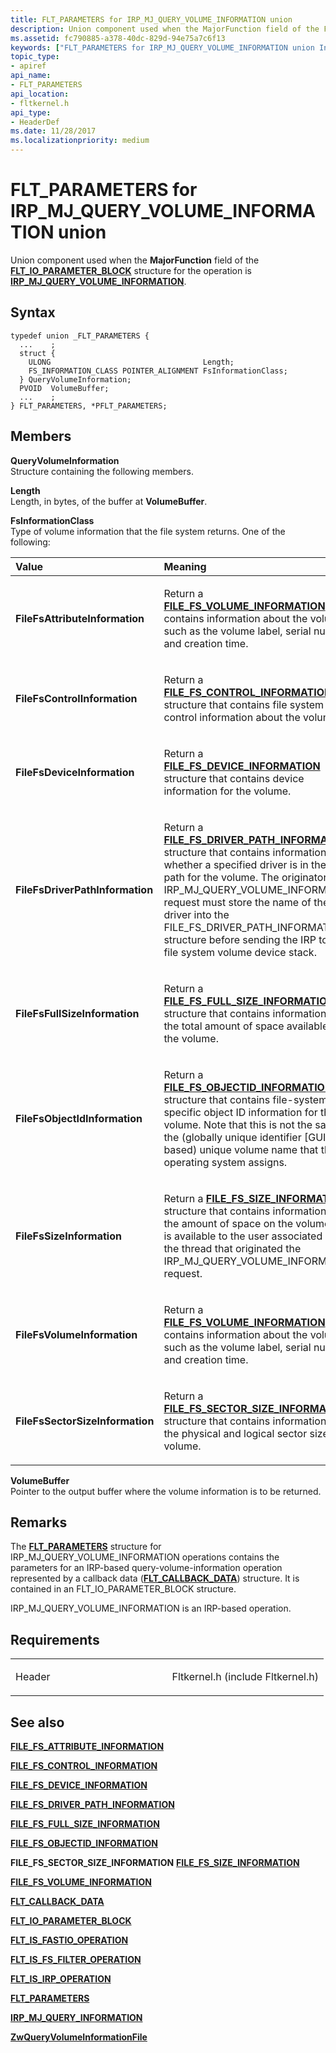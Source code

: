 ```yaml
---
title: FLT_PARAMETERS for IRP_MJ_QUERY_VOLUME_INFORMATION union
description: Union component used when the MajorFunction field of the FLT\_IO\_PARAMETER\_BLOCK structure for the operation is IRP\_MJ\_QUERY\_VOLUME\_INFORMATION.
ms.assetid: fc790885-a378-40dc-829d-94e75a7c6f13
keywords: ["FLT_PARAMETERS for IRP_MJ_QUERY_VOLUME_INFORMATION union Installable File System Drivers", "FLT_PARAMETERS union Installable File System Drivers", "PFLT_PARAMETERS union pointer Installable File System Drivers"]
topic_type:
- apiref
api_name:
- FLT_PARAMETERS
api_location:
- fltkernel.h
api_type:
- HeaderDef
ms.date: 11/28/2017
ms.localizationpriority: medium
---
```


# FLT\_PARAMETERS for IRP\_MJ\_QUERY\_VOLUME\_INFORMATION union


Union component used when the **MajorFunction** field of the [**FLT\_IO\_PARAMETER\_BLOCK**](https://docs.microsoft.com/windows-hardware/drivers/ddi/content/fltkernel/ns-fltkernel-_flt_io_parameter_block) structure for the operation is [**IRP\_MJ\_QUERY\_VOLUME\_INFORMATION**](irp-mj-query-volume-information.md).

Syntax
------

```ManagedCPlusPlus
typedef union _FLT_PARAMETERS {
  ...    ;
  struct {
    ULONG                                  Length;
    FS_INFORMATION_CLASS POINTER_ALIGNMENT FsInformationClass;
  } QueryVolumeInformation;
  PVOID  VolumeBuffer;
  ...    ;
} FLT_PARAMETERS, *PFLT_PARAMETERS;
```

Members
-------

**QueryVolumeInformation**  
Structure containing the following members.

**Length**  
Length, in bytes, of the buffer at **VolumeBuffer**.

**FsInformationClass**  
Type of volume information that the file system returns. One of the following:

<table>
<colgroup>
<col width="50%" />
<col width="50%" />
</colgroup>
<thead>
<tr class="header">
<th align="left">Value</th>
<th align="left">Meaning</th>
</tr>
</thead>
<tbody>
<tr class="odd">
<td align="left"><a href="" id="filefsattributeinformation"></a>
<strong>FileFsAttributeInformation</strong></td>
<td align="left"><p>Return a <a href="https://docs.microsoft.com/windows-hardware/drivers/ddi/content/ntddk/ns-ntddk-_file_fs_volume_information" data-raw-source="[&lt;strong&gt;FILE_FS_VOLUME_INFORMATION&lt;/strong&gt;](https://docs.microsoft.com/windows-hardware/drivers/ddi/content/ntddk/ns-ntddk-_file_fs_volume_information)"><strong>FILE_FS_VOLUME_INFORMATION</strong></a> that contains information about the volume, such as the volume label, serial number, and creation time.</p></td>
</tr>
<tr class="even">
<td align="left"><a href="" id="filefscontrolinformation"></a>
<strong>FileFsControlInformation</strong></td>
<td align="left"><p>Return a <a href="https://docs.microsoft.com/windows-hardware/drivers/ddi/content/ntifs/ns-ntifs-_file_fs_control_information" data-raw-source="[&lt;strong&gt;FILE_FS_CONTROL_INFORMATION&lt;/strong&gt;](https://docs.microsoft.com/windows-hardware/drivers/ddi/content/ntifs/ns-ntifs-_file_fs_control_information)"><strong>FILE_FS_CONTROL_INFORMATION</strong></a> structure that contains file system control information about the volume.</p></td>
</tr>
<tr class="odd">
<td align="left"><a href="" id="filefsdeviceinformation"></a>
<strong>FileFsDeviceInformation</strong></td>
<td align="left"><p>Return a <a href="https://docs.microsoft.com/windows-hardware/drivers/ddi/content/wdm/ns-wdm-_file_fs_device_information" data-raw-source="[&lt;strong&gt;FILE_FS_DEVICE_INFORMATION&lt;/strong&gt;](https://docs.microsoft.com/windows-hardware/drivers/ddi/content/wdm/ns-wdm-_file_fs_device_information)"><strong>FILE_FS_DEVICE_INFORMATION</strong></a> structure that contains device information for the volume.</p></td>
</tr>
<tr class="even">
<td align="left"><a href="" id="filefsdriverpathinformation"></a>
<strong>FileFsDriverPathInformation</strong></td>
<td align="left"><p>Return a <a href="https://docs.microsoft.com/windows-hardware/drivers/ddi/content/ntifs/ns-ntifs-_file_fs_driver_path_information" data-raw-source="[&lt;strong&gt;FILE_FS_DRIVER_PATH_INFORMATION&lt;/strong&gt;](https://docs.microsoft.com/windows-hardware/drivers/ddi/content/ntifs/ns-ntifs-_file_fs_driver_path_information)"><strong>FILE_FS_DRIVER_PATH_INFORMATION</strong></a> structure that contains information about whether a specified driver is in the I/O path for the volume. The originator of the IRP_MJ_QUERY_VOLUME_INFORMATION request must store the name of the driver into the FILE_FS_DRIVER_PATH_INFORMATION structure before sending the IRP to the file system volume device stack.</p></td>
</tr>
<tr class="odd">
<td align="left"><a href="" id="filefsfullsizeinformation"></a>
<strong>FileFsFullSizeInformation</strong></td>
<td align="left"><p>Return a <a href="https://docs.microsoft.com/windows-hardware/drivers/ddi/content/ntddk/ns-ntddk-_file_fs_full_size_information" data-raw-source="[&lt;strong&gt;FILE_FS_FULL_SIZE_INFORMATION&lt;/strong&gt;](https://docs.microsoft.com/windows-hardware/drivers/ddi/content/ntddk/ns-ntddk-_file_fs_full_size_information)"><strong>FILE_FS_FULL_SIZE_INFORMATION</strong></a> structure that contains information about the total amount of space available on the volume.</p></td>
</tr>
<tr class="even">
<td align="left"><a href="" id="filefsobjectidinformation"></a>
<strong>FileFsObjectIdInformation</strong></td>
<td align="left"><p>Return a <a href="https://docs.microsoft.com/windows-hardware/drivers/ddi/content/ntddk/ns-ntddk-_file_fs_objectid_information" data-raw-source="[&lt;strong&gt;FILE_FS_OBJECTID_INFORMATION&lt;/strong&gt;](https://docs.microsoft.com/windows-hardware/drivers/ddi/content/ntddk/ns-ntddk-_file_fs_objectid_information)"><strong>FILE_FS_OBJECTID_INFORMATION</strong></a> structure that contains file-system-specific object ID information for the volume. Note that this is not the same as the (globally unique identifier [GUID]-based) unique volume name that the operating system assigns.</p></td>
</tr>
<tr class="odd">
<td align="left"><a href="" id="filefssizeinformation"></a>
<strong>FileFsSizeInformation</strong></td>
<td align="left"><p>Return a <a href="https://docs.microsoft.com/windows-hardware/drivers/ddi/content/ntddk/ns-ntddk-_file_fs_size_information" data-raw-source="[&lt;strong&gt;FILE_FS_SIZE_INFORMATION&lt;/strong&gt;](https://docs.microsoft.com/windows-hardware/drivers/ddi/content/ntddk/ns-ntddk-_file_fs_size_information)"><strong>FILE_FS_SIZE_INFORMATION</strong></a> structure that contains information about the amount of space on the volume that is available to the user associated with the thread that originated the IRP_MJ_QUERY_VOLUME_INFORMATION request.</p></td>
</tr>
<tr class="even">
<td align="left"><a href="" id="filefsvolumeinformation"></a>
<strong>FileFsVolumeInformation</strong></td>
<td align="left"><p>Return a <a href="https://docs.microsoft.com/windows-hardware/drivers/ddi/content/ntddk/ns-ntddk-_file_fs_volume_information" data-raw-source="[&lt;strong&gt;FILE_FS_VOLUME_INFORMATION&lt;/strong&gt;](https://docs.microsoft.com/windows-hardware/drivers/ddi/content/ntddk/ns-ntddk-_file_fs_volume_information)"><strong>FILE_FS_VOLUME_INFORMATION</strong></a> that contains information about the volume, such as the volume label, serial number, and creation time.</p></td>
</tr>
<tr class="odd">
<td align="left"><a href="" id="filefssectorsizeinformation"></a>
<strong>FileFsSectorSizeInformation</strong></td>
<td align="left"><p>Return a <a href="https://docs.microsoft.com/windows-hardware/drivers/ddi/content/ntifs/ns-ntifs-_file_fs_driver_path_information" data-raw-source="[&lt;strong&gt;FILE_FS_SECTOR_SIZE_INFORMATION&lt;/strong&gt;](https://docs.microsoft.com/windows-hardware/drivers/ddi/content/ntifs/ns-ntifs-_file_fs_driver_path_information)"><strong>FILE_FS_SECTOR_SIZE_INFORMATION</strong></a> structure that contains information about the physical and logical sector sizes of a volume.</p></td>
</tr>
</tbody>
</table>

 

**VolumeBuffer**  
Pointer to the output buffer where the volume information is to be returned.

Remarks
-------

The [**FLT\_PARAMETERS**](https://docs.microsoft.com/windows-hardware/drivers/ddi/content/fltkernel/ns-fltkernel-_flt_parameters) structure for IRP\_MJ\_QUERY\_VOLUME\_INFORMATION operations contains the parameters for an IRP-based query-volume-information operation represented by a callback data ([**FLT\_CALLBACK\_DATA**](https://docs.microsoft.com/windows-hardware/drivers/ddi/content/fltkernel/ns-fltkernel-_flt_callback_data)) structure. It is contained in an FLT\_IO\_PARAMETER\_BLOCK structure.

IRP\_MJ\_QUERY\_VOLUME\_INFORMATION is an IRP-based operation.

Requirements
------------

<table>
<colgroup>
<col width="50%" />
<col width="50%" />
</colgroup>
<tbody>
<tr class="odd">
<td align="left"><p>Header</p></td>
<td align="left">Fltkernel.h (include Fltkernel.h)</td>
</tr>
</tbody>
</table>

## See also


[**FILE\_FS\_ATTRIBUTE\_INFORMATION**](https://docs.microsoft.com/windows-hardware/drivers/ddi/content/ntifs/ns-ntifs-_file_fs_attribute_information)

[**FILE\_FS\_CONTROL\_INFORMATION**](https://docs.microsoft.com/windows-hardware/drivers/ddi/content/ntifs/ns-ntifs-_file_fs_control_information)

[**FILE\_FS\_DEVICE\_INFORMATION**](https://docs.microsoft.com/windows-hardware/drivers/ddi/content/wdm/ns-wdm-_file_fs_device_information)

[**FILE\_FS\_DRIVER\_PATH\_INFORMATION**](https://docs.microsoft.com/windows-hardware/drivers/ddi/content/ntifs/ns-ntifs-_file_fs_driver_path_information)

[**FILE\_FS\_FULL\_SIZE\_INFORMATION**](https://docs.microsoft.com/windows-hardware/drivers/ddi/content/ntddk/ns-ntddk-_file_fs_full_size_information)

[**FILE\_FS\_OBJECTID\_INFORMATION**](https://docs.microsoft.com/windows-hardware/drivers/ddi/content/ntddk/ns-ntddk-_file_fs_objectid_information)

**FILE\_FS\_SECTOR\_SIZE\_INFORMATION**
[**FILE\_FS\_SIZE\_INFORMATION**](https://docs.microsoft.com/windows-hardware/drivers/ddi/content/ntddk/ns-ntddk-_file_fs_size_information)

[**FILE\_FS\_VOLUME\_INFORMATION**](https://docs.microsoft.com/windows-hardware/drivers/ddi/content/ntddk/ns-ntddk-_file_fs_volume_information)

[**FLT\_CALLBACK\_DATA**](https://docs.microsoft.com/windows-hardware/drivers/ddi/content/fltkernel/ns-fltkernel-_flt_callback_data)

[**FLT\_IO\_PARAMETER\_BLOCK**](https://docs.microsoft.com/windows-hardware/drivers/ddi/content/fltkernel/ns-fltkernel-_flt_io_parameter_block)

[**FLT\_IS\_FASTIO\_OPERATION**](https://docs.microsoft.com/windows-hardware/drivers/ddi/content/index)

[**FLT\_IS\_FS\_FILTER\_OPERATION**](https://docs.microsoft.com/previous-versions/ff544648(v=vs.85))

[**FLT\_IS\_IRP\_OPERATION**](https://docs.microsoft.com/previous-versions/ff544654(v=vs.85))

[**FLT\_PARAMETERS**](https://docs.microsoft.com/windows-hardware/drivers/ddi/content/fltkernel/ns-fltkernel-_flt_parameters)

[**IRP\_MJ\_QUERY\_INFORMATION**](irp-mj-query-information.md)

[**ZwQueryVolumeInformationFile**](https://msdn.microsoft.com/library/windows/hardware/ff567070)

 

 






